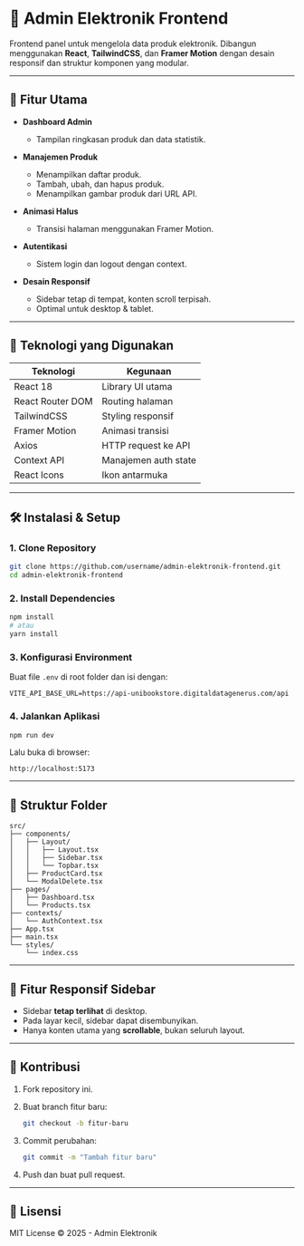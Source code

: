 # 🛒 Admin Elektronik Frontend

Frontend panel untuk mengelola data produk elektronik. Dibangun menggunakan **React**, **TailwindCSS**, dan **Framer Motion** dengan desain responsif dan struktur komponen yang modular.

---

## 🚀 Fitur Utama

- **Dashboard Admin**

  - Tampilan ringkasan produk dan data statistik.

- **Manajemen Produk**

  - Menampilkan daftar produk.
  - Tambah, ubah, dan hapus produk.
  - Menampilkan gambar produk dari URL API.

- **Animasi Halus**

  - Transisi halaman menggunakan Framer Motion.

- **Autentikasi**

  - Sistem login dan logout dengan context.

- **Desain Responsif**

  - Sidebar tetap di tempat, konten scroll terpisah.
  - Optimal untuk desktop & tablet.

---

## 🧩 Teknologi yang Digunakan

| Teknologi        | Kegunaan             |
| ---------------- | -------------------- |
| React 18         | Library UI utama     |
| React Router DOM | Routing halaman      |
| TailwindCSS      | Styling responsif    |
| Framer Motion    | Animasi transisi     |
| Axios            | HTTP request ke API  |
| Context API      | Manajemen auth state |
| React Icons      | Ikon antarmuka       |

---

## 🛠️ Instalasi & Setup

### 1. Clone Repository

```bash
git clone https://github.com/username/admin-elektronik-frontend.git
cd admin-elektronik-frontend
```

### 2. Install Dependencies

```bash
npm install
# atau
yarn install
```

### 3. Konfigurasi Environment

Buat file `.env` di root folder dan isi dengan:

```
VITE_API_BASE_URL=https://api-unibookstore.digitaldatagenerus.com/api
```

### 4. Jalankan Aplikasi

```bash
npm run dev
```

Lalu buka di browser:

```
http://localhost:5173
```

---

## 📁 Struktur Folder

```
src/
├── components/
│   ├── Layout/
│   │   ├── Layout.tsx
│   │   ├── Sidebar.tsx
│   │   └── Topbar.tsx
│   ├── ProductCard.tsx
│   └── ModalDelete.tsx
├── pages/
│   ├── Dashboard.tsx
│   └── Products.tsx
├── contexts/
│   └── AuthContext.tsx
├── App.tsx
├── main.tsx
└── styles/
    └── index.css
```

---

## 🧹 Fitur Responsif Sidebar

- Sidebar **tetap terlihat** di desktop.
- Pada layar kecil, sidebar dapat disembunyikan.
- Hanya konten utama yang **scrollable**, bukan seluruh layout.

---

## 🧩 Kontribusi

1. Fork repository ini.
2. Buat branch fitur baru:

   ```bash
   git checkout -b fitur-baru
   ```

3. Commit perubahan:

   ```bash
   git commit -m "Tambah fitur baru"
   ```

4. Push dan buat pull request.

---

## 📄 Lisensi

MIT License © 2025 - Admin Elektronik

